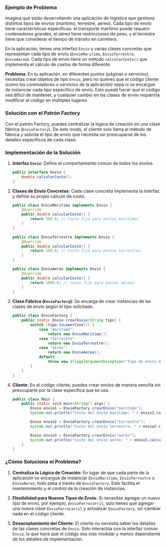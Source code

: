 ### Ejemplo de Problema

Imagina que estás desarrollando una aplicación de logística que gestiona distintos tipos de envíos (marítimo, terrestre, aéreo). Cada tipo de envío tiene características específicas: el transporte marítimo puede requerir contenedores grandes, el aéreo tiene restricciones de peso, y el terrestre tiene que considerar el tiempo de tránsito en carretera. 

En la aplicación, tienes una interfaz `Envio` y varias clases concretas que representan cada tipo de envío (`EnvioMaritimo`, `EnvioTerrestre`, `EnvioAereo`). Cada tipo de envío tiene un método `calcularCosto()` que implementa el cálculo de costos de forma diferente.

**Problema**: En tu aplicación, en diferentes puntos (páginas o servicios), necesitas crear objetos de tipo `Envio`, pero no quieres que el código cliente (como los controladores o servicios de la aplicación) sepa ni se encargue de instanciar cada tipo específico de envío. Esto puede hacer que el código sea difícil de mantener, y cualquier cambio en las clases de envío requeriría modificar el código en múltiples lugares.

### Solución con el Patrón Factory

Con el patrón Factory, puedes centralizar la lógica de creación en una clase fábrica (`EnvioFactory`). De este modo, el cliente solo llama al método de fábrica y solicita el tipo de envío que necesita sin preocuparse de los detalles específicos de cada clase.

### Implementación de la Solución

1. **Interfaz `Envio`**: Define el comportamiento común de todos los envíos.

   ```java
   public interface Envio {
       double calcularCosto();
   }
   ```

2. **Clases de Envío Concretas**: Cada clase concreta implementa la interfaz y define su propio cálculo de costo.

   ```java
   public class EnvioMaritimo implements Envio {
       @Override
       public double calcularCosto() {
           return 500.0; // Costo fijo para envíos marítimos
       }
   }

   public class EnvioTerrestre implements Envio {
       @Override
       public double calcularCosto() {
           return 200.0; // Costo fijo para envíos terrestres
       }
   }

   public class EnvioAereo implements Envio {
       @Override
       public double calcularCosto() {
           return 1000.0; // Costo fijo para envíos aéreos
       }
   }
   ```

3. **Clase Fábrica (`EnvioFactory`)**: Se encarga de crear instancias de las clases de envío según el tipo solicitado.

   ```java
   public class EnvioFactory {
       public static Envio crearEnvio(String tipo) {
           switch (tipo.toLowerCase()) {
               case "maritimo":
                   return new EnvioMaritimo();
               case "terrestre":
                   return new EnvioTerrestre();
               case "aereo":
                   return new EnvioAereo();
               default:
                   throw new IllegalArgumentException("Tipo de envío desconocido: " + tipo);
           }
       }
   }
   ```

4. **Cliente**: En el código cliente, puedes crear envíos de manera sencilla sin preocuparte por la clase específica que se usa.

   ```java
   public class Main {
       public static void main(String[] args) {
           Envio envio1 = EnvioFactory.crearEnvio("maritimo");
           System.out.println("Costo del envío marítimo: " + envio1.calcularCosto());

           Envio envio2 = EnvioFactory.crearEnvio("terrestre");
           System.out.println("Costo del envío terrestre: " + envio2.calcularCosto());

           Envio envio3 = EnvioFactory.crearEnvio("aereo");
           System.out.println("Costo del envío aéreo: " + envio3.calcularCosto());
       }
   }
   ```

### ¿Cómo Soluciona el Problema?

1. **Centraliza la Lógica de Creación**: En lugar de que cada parte de la aplicación se encargue de instanciar `EnvioMaritimo`, `EnvioTerrestre` o `EnvioAereo`, todo pasa a través de `EnvioFactory`. Esto facilita el mantenimiento y el control de la creación de instancias.

2. **Flexibilidad para Nuevos Tipos de Envío**: Si necesitas agregar un nuevo tipo de envío, por ejemplo, `EnvioFerrocarril`, solo tienes que agregar una nueva clase `EnvioFerrocarril` y actualizar `EnvioFactory`, sin cambiar nada en el código cliente.

3. **Desacoplamiento del Cliente**: El cliente no necesita saber los detalles de las clases concretas de `Envio`. Solo interactúa con la interfaz común `Envio`, lo que hace que el código sea más modular y menos dependiente de los detalles de implementación.